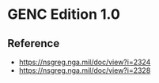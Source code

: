 # GENC Edition 1.0

## Reference
-   https://nsgreg.nga.mil/doc/view?i=2324
-   https://nsgreg.nga.mil/doc/view?i=2328
